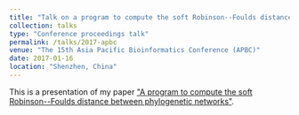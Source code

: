 ```yaml
---
title: "Talk on a program to compute the soft Robinson--Foulds distance"
collection: talks
type: "Conference proceedings talk"
permalink: /talks/2017-apbc
venue: "The 15th Asia Pacific Bioinformatics Conference (APBC)"
date: 2017-01-16
location: "Shenzhen, China"
---
```


This is a presentation of my paper ["A program to compute the soft Robinson--Foulds distance between phylogenetic networks"](https://link.springer.com/article/10.1186/s12864-017-3500-5).
